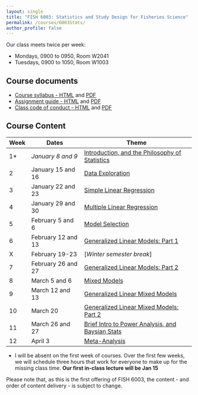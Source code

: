```yaml
---
layout: single
title: "FISH 6003: Statistics and Study Design for Fisheries Science"
permalink: /courses/6003Stats/
author_profile: false
---
```


Our class meets twice per week:

* Mondays, 0900 to 0950, Room W2041
* Tuesdays, 0900 to 1050, Room W1003

## Course documents 

- [Course syllabus - HTML](/courses/6003Stats/6003Syllabus/) and [PDF](/assets/images/FISH_6003_Syllabus.pdf)
- [Assignment guide - HTML](/courses/6003Stats/6003Assignmentguide/) and [PDF](/assets/images/FISH_6003_Assignment_guide.pdf)
- [Class code of conduct - HTML](/courses/coursesCodeofConduct/) and [PDF](/assets/images/FISHCodeofConduct.pdf)

## Course Content

| **Week**  | **Dates**  | **Theme**  | 
|-----------|------------|-------------|
| 1*       |  *January  8 and 9*   | [Introduction, and the Philosophy of Statistics](/courses/6003Stats/6003Week1/)|
|2| January 15 and 16 | [Data Exploration](/courses/6003Stats/6003Week2/) |
|3| January 22 and 23  | [Simple Linear Regression](/courses/6003Stats/6003Week3/)  |
|4| January 29 and 30 | [Multiple Linear Regression](/courses/6003Stats/6003Week4/) | 
|5| February 5 and 6 | [Model Selection](/courses/6003Stats/6003Week5/) |
|6| February 12 and 13 | [Generalized Linear Models: Part 1](/courses/6003Stats/6003Week6/)|
|X| February 19-23 | [*Winter semester break*] |
|7| February 26 and 27 | [Generalized Linear Models: Part 2](/courses/6003Stats/6003Week7/) |
|8| March 5 and 6 | [Mixed Models](/courses/6003Stats/6003Week8/) |
|9| March 12 and 13 | [Generalized Linear Mixed Models](/courses/6003Stats/6003Week9/) |
|10| March 20 | [Generalized Linear Mixed Models: Part 2](/courses/6003Stats/6003Week9/) |
|11| March 26 and 27 | [Brief Intro to Power Analysis, and Baysian Stats](/courses/6003Stats/6003Week11/) |
|12| April 3 | [Meta-Analysis](/courses/6003Stats/6003Week12/) |

* I will be absent on the first week of courses. Over the first few weeks, we will schedule three hours that work for everyone to make up for the missing class time. **Our first in-class lecture will be Jan 15**

Please note that, as this is the first offering of FISH 6003, the content - and order of content delivery - is subject to change. 